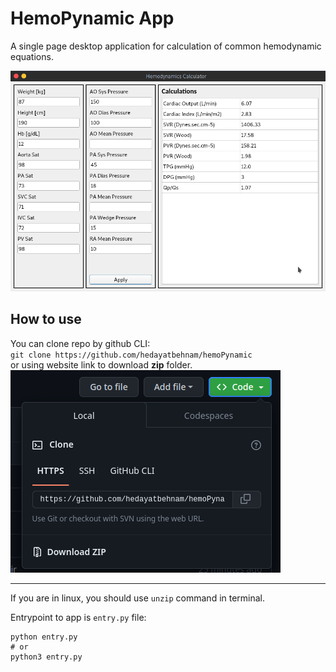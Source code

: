 # HemoPynamic App
A single page desktop application for calculation of common hemodynamic equations.

![App main window](images/hemoPynamic.png "HemoPy GUI")  

## How to use
You can clone repo by github CLI:  
`git clone https://github.com/hedayatbehnam/hemoPynamic`  
or using website link to download **zip** folder.  
![zip download image](images/zip_download.png "zip download")  
  
---

If you are in linux, you should use `unzip` command in terminal.  

Entrypoint to app is `entry.py` file:  
```{python}
python entry.py
# or  
python3 entry.py
```
